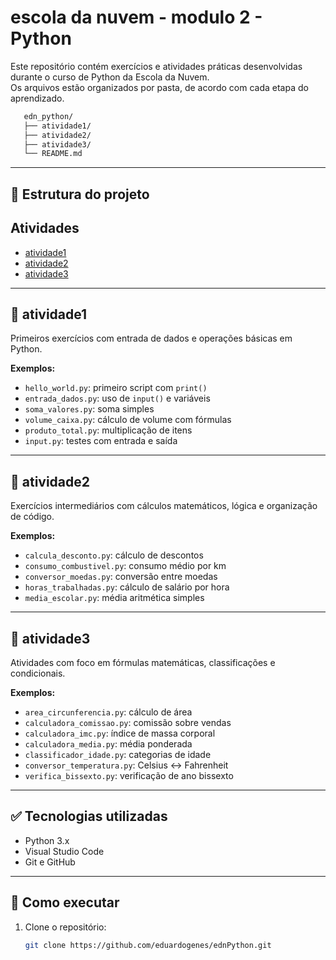 # escola da nuvem - modulo 2 - Python

Este repositório contém exercícios e atividades práticas desenvolvidas durante o curso de Python da Escola da Nuvem.  
Os arquivos estão organizados por pasta, de acordo com cada etapa do aprendizado.

```bash
   edn_python/
   ├── atividade1/
   ├── atividade2/
   ├── atividade3/
   └── README.md
```

---

## 📁 Estrutura do projeto
## Atividades
- [atividade1](atividade1)
- [atividade2](atividade2)
- [atividade3](atividade3)

---

## 📂 atividade1  
Primeiros exercícios com entrada de dados e operações básicas em Python.

**Exemplos:**
- `hello_world.py`: primeiro script com `print()`
- `entrada_dados.py`: uso de `input()` e variáveis
- `soma_valores.py`: soma simples
- `volume_caixa.py`: cálculo de volume com fórmulas
- `produto_total.py`: multiplicação de itens
- `input.py`: testes com entrada e saída

---

## 📂 atividade2  
Exercícios intermediários com cálculos matemáticos, lógica e organização de código.

**Exemplos:**
- `calcula_desconto.py`: cálculo de descontos
- `consumo_combustivel.py`: consumo médio por km
- `conversor_moedas.py`: conversão entre moedas
- `horas_trabalhadas.py`: cálculo de salário por hora
- `media_escolar.py`: média aritmética simples

---

## 📂 atividade3  
Atividades com foco em fórmulas matemáticas, classificações e condicionais.

**Exemplos:**
- `area_circunferencia.py`: cálculo de área
- `calculadora_comissao.py`: comissão sobre vendas
- `calculadora_imc.py`: índice de massa corporal
- `calculadora_media.py`: média ponderada
- `classificador_idade.py`: categorias de idade
- `conversor_temperatura.py`: Celsius ↔ Fahrenheit
- `verifica_bissexto.py`: verificação de ano bissexto

---

## ✅ Tecnologias utilizadas

- Python 3.x
- Visual Studio Code
- Git e GitHub

---

## 🚀 Como executar

1. Clone o repositório:
   ```bash
   git clone https://github.com/eduardogenes/ednPython.git